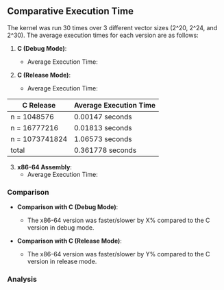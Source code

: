 ## Comparative Execution Time

The kernel was run 30 times over 3 different vector sizes (2^20, 2^24, and 2^30). The average execution times for each version are as follows:

1. **C (Debug Mode)**: 
    - Average Execution Time: 

2. **C (Release Mode)**: 
    - Average Execution Time:

| C Release | Average Execution Time |
| --------- | --------- |
| n = 1048576 | 0.00147 seconds  |
| n = 16777216  | 0.01813 seconds  |
| n = 1073741824  | 1.06573 seconds  |
| total | 0.361778 seconds |

3. **x86-64 Assembly**: 
    - Average Execution Time: 

### Comparison

- **Comparison with C (Debug Mode)**: 
    - The x86-64 version was faster/slower by X% compared to the C version in debug mode.

- **Comparison with C (Release Mode)**: 
    - The x86-64 version was faster/slower by Y% compared to the C version in release mode.

### Analysis
